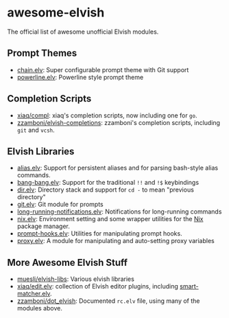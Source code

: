 # awesome-elvish

The official list of awesome unofficial Elvish modules.

## Prompt Themes
  * [chain.elv](https://github.com/zzamboni/elvish-themes/blob/master/chain.org): Super configurable prompt theme with Git support
  * [powerline.elv](https://github.com/muesli/elvish-libs/blob/master/theme/powerline.elv): Powerline style prompt theme

## Completion Scripts

  * [xiaq/compl](https://github.com/xiaq/compl): xiaq's completion scripts, now including one for `go`.
  * [zzamboni/elvish-completions](https://github.com/zzamboni/elvish-completions): zzamboni's completion scripts, including `git` and `vcsh`.

## Elvish Libraries
  * [alias.elv](https://github.com/zzamboni/elvish-modules/blob/master/alias.elv): Support for persistent aliases and for parsing bash-style alias commands.
  * [bang-bang.elv](https://github.com/zzamboni/elvish-modules/blob/master/bang-bang.elv): Support for the traditional `!!` and `!$` keybindings
  * [dir.elv](https://github.com/zzamboni/elvish-modules/blob/master/dir.elv): Directory stack and support for `cd -` to mean "previous directory"
  * [git.elv](https://github.com/muesli/elvish-libs/blob/master/git.elv): Git module for prompts
  * [long-running-notifications.elv](https://github.com/zzamboni/elvish-modules/blob/master/long-running-notifications.elv): Notifications for long-running commands
  * [nix.elv](https://github.com/zzamboni/elvish-modules/blob/master/nix.elv): Environment setting and some wrapper utilities for the [Nix](https://nixos.org/nix/) package manager.
  * [prompt-hooks.elv](https://github.com/zzamboni/elvish-modules/blob/master/prompt_hooks.elv): Utilities for manipulating prompt hooks.
  * [proxy.elv](https://github.com/zzamboni/elvish-modules/blob/master/proxy.elv): A module for manipulating and auto-setting proxy variables

## More Awesome Elvish Stuff
  * [muesli/elvish-libs](https://github.com/muesli/elvish-libs): Various elvish libraries
  * [xiaq/edit.elv](https://github.com/xiaq/edit.elv): collection of Elvish editor plugins, including [smart-matcher.elv](https://github.com/xiaq/edit.elv/blob/master/smart-matcher.elv).
  * [zzamboni/dot_elvish](https://github.com/zzamboni/dot_elvish/blob/master/rc.org): Documented `rc.elv` file, using many of the modules above.
